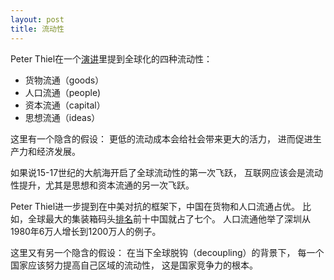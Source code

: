 ```yaml
---
layout: post
title: 流动性
---
```

Peter Thiel在一个<a href="https://www.youtube.com/watch?v=E-IaSS0bbGU">演讲</a>里提到全球化的四种流动性：
- 货物流通（goods）
- 人口流通（people)
- 资本流通（capital）
- 思想流通（ideas）

这里有一个隐含的假设：
更低的流动成本会给社会带来更大的活力，
进而促进生产力和经济发展。

如果说15-17世纪的大航海开启了全球流动性的第一次飞跃，
互联网应该会是流动性提升，尤其是思想和资本流通的另一次飞跃。

Peter Thiel进一步提到在中美对抗的框架下，中国在货物和人口流通占优。
比如，全球最大的集装箱码头<a href="https://en.wikipedia.org/wiki/List_of_busiest_container_ports">排名</a>前十中国就占了七个。
人口流通他举了深圳从1980年6万人增长到1200万人的例子。

这里又有另一个隐含的假设：
在当下全球脱钩（decoupling）的背景下，
每一个国家应该努力提高自己区域的流动性，
这是国家竞争力的根本。
